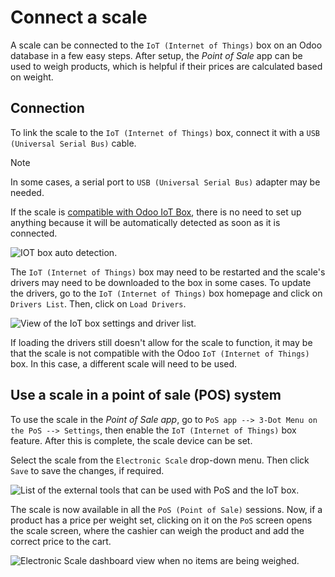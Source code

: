 # Connect a scale

A scale can be connected to the `IoT (Internet of Things)` box on an
Odoo database in a few easy steps. After setup, the *Point of Sale* app
can be used to weigh products, which is helpful if their prices are
calculated based on weight.

## Connection

To link the scale to the `IoT (Internet of Things)` box, connect it with
a `USB
(Universal Serial Bus)` cable.

<div class="note">

<div class="title">

Note

</div>

In some cases, a serial port to `USB (Universal Serial Bus)` adapter may
be needed.

</div>

If the scale is [compatible with Odoo IoT
Box](https://www.odoo.com/page/iot-hardware), there is no need to set up
anything because it will be automatically detected as soon as it is
connected.

![IOT box auto detection.](scale/iot-choice.png)

The `IoT (Internet of Things)` box may need to be restarted and the
scale's drivers may need to be downloaded to the box in some cases. To
update the drivers, go to the `IoT (Internet of
Things)` box homepage and click on `Drivers List`. Then, click on `Load
Drivers`.

![View of the IoT box settings and driver list.](scale/driver-list.png)

If loading the drivers still doesn't allow for the scale to function, it
may be that the scale is not compatible with the Odoo `IoT (Internet of
Things)` box. In this case, a different scale will need to be used.

## Use a scale in a point of sale (POS) system

To use the scale in the *Point of Sale app*, go to `PoS app --> 3-Dot
Menu on the PoS
--> Settings`, then enable the `IoT (Internet of Things)` box feature.
After this is complete, the scale device can be set.

Select the scale from the `Electronic Scale` drop-down menu. Then click
`Save` to save the changes, if required.

![List of the external tools that can be used with PoS and the IoT
box.](scale/electronic-scale-feature.png)

The scale is now available in all the `PoS (Point of Sale)` sessions.
Now, if a product has a price per weight set, clicking on it on the
`PoS` screen opens the scale screen, where the cashier can weigh the
product and add the correct price to the cart.

![Electronic Scale dashboard view when no items are being
weighed.](scale/scale-view.png)
